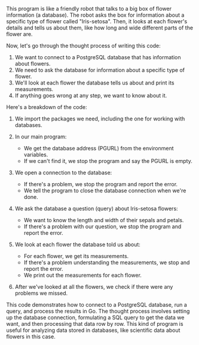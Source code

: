This program is like a friendly robot that talks to a big box of flower information (a database). The robot asks the box for information about a specific type of flower called "Iris-setosa". Then, it looks at each flower's details and tells us about them, like how long and wide different parts of the flower are.

Now, let's go through the thought process of writing this code:

1. We want to connect to a PostgreSQL database that has information about flowers.
2. We need to ask the database for information about a specific type of flower.
3. We'll look at each flower the database tells us about and print its measurements.
4. If anything goes wrong at any step, we want to know about it.

Here's a breakdown of the code:

1. We import the packages we need, including the one for working with databases.

2. In our main program:
   - We get the database address (PGURL) from the environment variables.
   - If we can't find it, we stop the program and say the PGURL is empty.

3. We open a connection to the database:
   - If there's a problem, we stop the program and report the error.
   - We tell the program to close the database connection when we're done.

4. We ask the database a question (query) about Iris-setosa flowers:
   - We want to know the length and width of their sepals and petals.
   - If there's a problem with our question, we stop the program and report the error.

5. We look at each flower the database told us about:
   - For each flower, we get its measurements.
   - If there's a problem understanding the measurements, we stop and report the error.
   - We print out the measurements for each flower.

6. After we've looked at all the flowers, we check if there were any problems we missed.

This code demonstrates how to connect to a PostgreSQL database, run a query, and process the results in Go. The thought process involves setting up the database connection, formulating a SQL query to get the data we want, and then processing that data row by row. This kind of program is useful for analyzing data stored in databases, like scientific data about flowers in this case.
